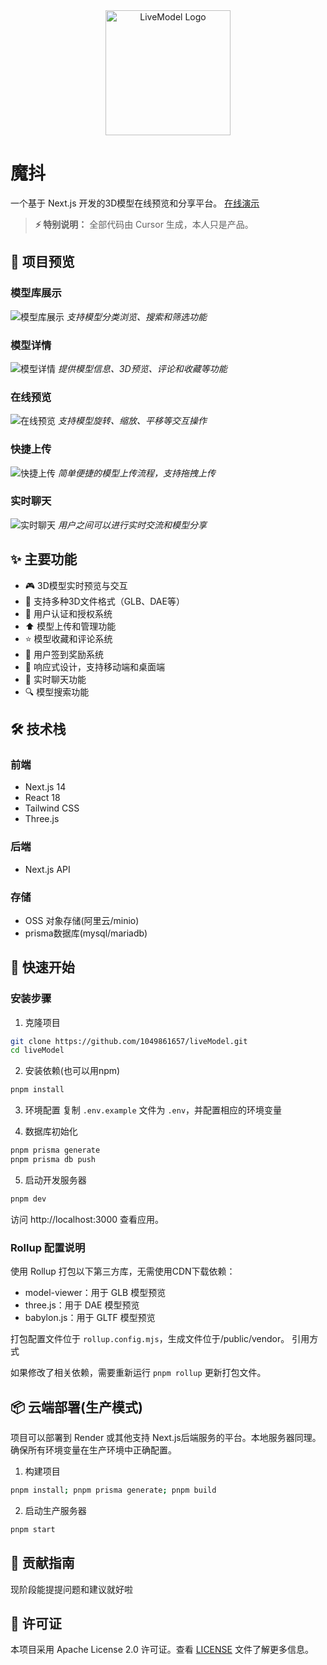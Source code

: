 <div align="center">
  <img src="/public/readme/logo.png" alt="LiveModel Logo" width="200"/>
</div>

# 魔抖

一个基于 Next.js 开发的3D模型在线预览和分享平台。
[在线演示](https://livemodel.xyz/)
> **⚡ 特别说明：** 全部代码由 Cursor 生成，本人只是产品。


## 🎯 项目预览

### 模型库展示
![模型库展示](/public/readme/models.png)
*支持模型分类浏览、搜索和筛选功能*

### 模型详情
![模型详情](/public/readme/modelinfo.png)
*提供模型信息、3D预览、评论和收藏等功能*

### 在线预览
![在线预览](/public/readme/preview.png)
*支持模型旋转、缩放、平移等交互操作*

### 快捷上传
![快捷上传](/public/readme/upload.png)
*简单便捷的模型上传流程，支持拖拽上传*

### 实时聊天
![实时聊天](/public/readme/chat.png)
*用户之间可以进行实时交流和模型分享*

## ✨ 主要功能

- 🎮 3D模型实时预览与交互
- 📁 支持多种3D文件格式（GLB、DAE等）
- 🔐 用户认证和授权系统
- ⬆️ 模型上传和管理功能
- ⭐ 模型收藏和评论系统
- 📅 用户签到奖励系统
- 📱 响应式设计，支持移动端和桌面端
- 💬 实时聊天功能
- 🔍 模型搜索功能

## 🛠️ 技术栈

### 前端
- Next.js 14 
- React 18
- Tailwind CSS
- Three.js

### 后端
- Next.js API 

### 存储
- OSS 对象存储(阿里云/minio)
- prisma数据库(mysql/mariadb)

## 🚀 快速开始

### 安装步骤

1. 克隆项目

```bash
git clone https://github.com/1049861657/liveModel.git
cd liveModel
```

2. 安装依赖(也可以用npm)

```bash
pnpm install
```

3. 环境配置
复制 `.env.example` 文件为 `.env`，并配置相应的环境变量

4. 数据库初始化

```bash
pnpm prisma generate
pnpm prisma db push
```

5. 启动开发服务器

```bash
pnpm dev
```

访问 http://localhost:3000 查看应用。

### Rollup 配置说明

使用 Rollup 打包以下第三方库，无需使用CDN下载依赖：
- model-viewer：用于 GLB 模型预览
- three.js：用于 DAE 模型预览
- babylon.js：用于 GLTF 模型预览

打包配置文件位于 `rollup.config.mjs`，生成文件位于/public/vendor。
引用方式<script type="module" src="/vendor/model-viewer-bundle.js"></script>

如果修改了相关依赖，需要重新运行 `pnpm rollup` 更新打包文件。


## 📦 云端部署(生产模式)

项目可以部署到 Render 或其他支持 Next.js后端服务的平台。本地服务器同理。
确保所有环境变量在生产环境中正确配置。

1. 构建项目

```bash
pnpm install; pnpm prisma generate; pnpm build
```

2. 启动生产服务器

```bash
pnpm start
```

## 🤝 贡献指南

现阶段能提提问题和建议就好啦

## 📝 许可证

本项目采用 Apache License 2.0 许可证。查看 [LICENSE](./LICENSE) 文件了解更多信息。 